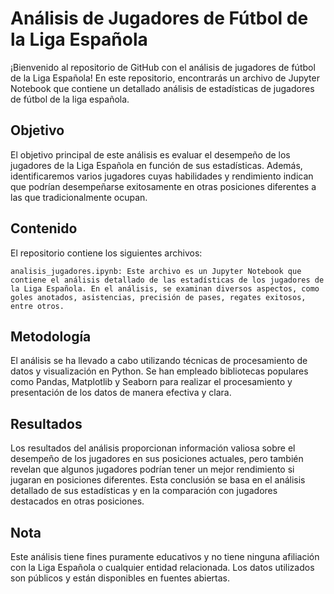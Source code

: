 # Análisis de Jugadores de Fútbol de la Liga Española

¡Bienvenido al repositorio de GitHub con el análisis de jugadores de fútbol de la Liga Española! En este repositorio, encontrarás un archivo de Jupyter Notebook que contiene un detallado análisis de estadísticas de jugadores de fútbol de la liga española.

## Objetivo

El objetivo principal de este análisis es evaluar el desempeño de los jugadores de la Liga Española en función de sus estadísticas. Además, identificaremos varios jugadores cuyas habilidades y rendimiento indican que podrían desempeñarse exitosamente en otras posiciones diferentes a las que tradicionalmente ocupan.

## Contenido

El repositorio contiene los siguientes archivos:

    analisis_jugadores.ipynb: Este archivo es un Jupyter Notebook que contiene el análisis detallado de las estadísticas de los jugadores de la Liga Española. En el análisis, se examinan diversos aspectos, como goles anotados, asistencias, precisión de pases, regates exitosos, entre otros.

## Metodología

El análisis se ha llevado a cabo utilizando técnicas de procesamiento de datos y visualización en Python. Se han empleado bibliotecas populares como Pandas, Matplotlib y Seaborn para realizar el procesamiento y presentación de los datos de manera efectiva y clara.

## Resultados

Los resultados del análisis proporcionan información valiosa sobre el desempeño de los jugadores en sus posiciones actuales, pero también revelan que algunos jugadores podrían tener un mejor rendimiento si jugaran en posiciones diferentes. Esta conclusión se basa en el análisis detallado de sus estadísticas y en la comparación con jugadores destacados en otras posiciones.

## Nota

Este análisis tiene fines puramente educativos y no tiene ninguna afiliación con la Liga Española o cualquier entidad relacionada. Los datos utilizados son públicos y están disponibles en fuentes abiertas.
